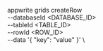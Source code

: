 appwrite grids createRow \
        --databaseId <DATABASE_ID> \
        --tableId <TABLE_ID> \
        --rowId <ROW_ID> \
        --data '{ "key": "value" }' \


